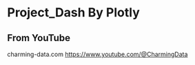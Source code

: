 # Project_Dash By Plotly

## From YouTube


charming-data.com
https://www.youtube.com/@CharmingData
